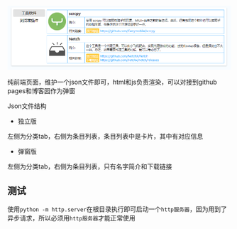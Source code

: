 ![image-20231219114111702](docs/img/image-20231219114111702.png)

纯前端页面，维护一个json文件即可，html和js负责渲染，可以对接到github pages和博客园作为弹窗

Json文件结构

+ 独立版

左侧为分类tab，右侧为条目列表，条目列表中是卡片，其中有对应信息

+ 弹窗版

左侧为分类tab，右侧为条目列表，只有名字简介和下载链接



## 测试

使用`python -m http.server`在根目录执行即可启动一个`http服务器`，因为用到了异步请求，所以必须用`http服务器`才能正常使用